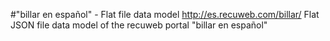 #"billar en español" - Flat file data model
http://es.recuweb.com/billar/
Flat JSON file data model of the recuweb portal "billar en español"
